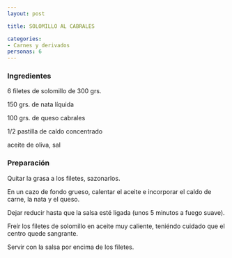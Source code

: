 ```yaml
---
layout: post

title: SOLOMILLO AL CABRALES

categories:
- Carnes y derivados
personas: 6 
---
```

<h3>Ingredientes</h3>
6 filetes de solomillo de 300 grs.

150 grs. de nata líquida

100 grs. de queso cabrales

1/2 pastilla de caldo concentrado

aceite de oliva, sal

<h3>Preparación</h3>
Quitar la grasa a los filetes, sazonarlos.

En un cazo de fondo grueso, calentar el aceite e incorporar el caldo de carne, la nata y el queso.

Dejar reducir hasta que la salsa esté ligada (unos 5 minutos a fuego suave).

Freír los filetes de solomillo en aceite muy caliente, teniéndo cuidado que el centro quede sangrante.

Servir con la salsa por encima de los filetes.

